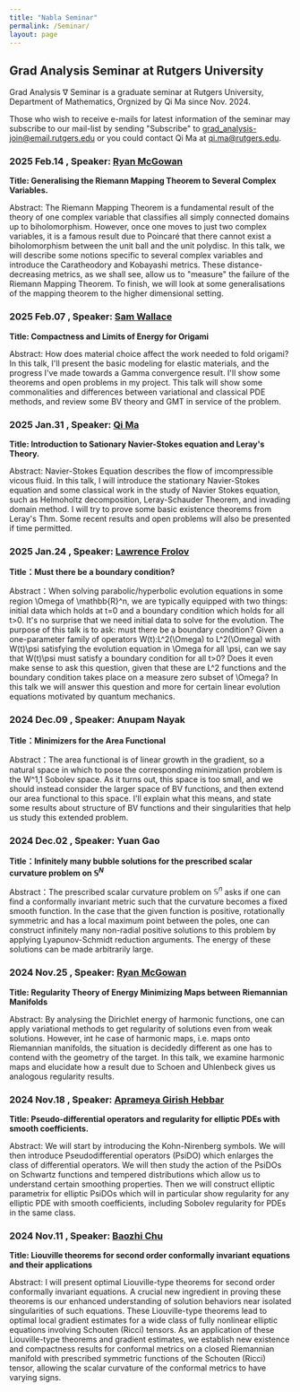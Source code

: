 ```yaml
---
title: "Nabla Seminar"
permalink: /Seminar/
layout: page
---
```


## Grad Analysis Seminar at Rutgers University

Grad Analysis $\nabla$ Seminar is a graduate seminar at Rutgers University, Department of Mathematics, Orgnized by Qi Ma since Nov. 2024.

Those who wish to receive e-mails for latest information of the seminar may subscribe to our mail-list by sending "Subscribe" 
to <grad_analysis-join@email.rutgers.edu> or you could contact Qi Ma at <qi.ma@rutgers.edu>.

### 2025 Feb.14 , Speaker: [Ryan McGowan](https://sites.google.com/view/ryanmcgowan/home)

**Title: Generalising the Riemann Mapping Theorem to Several Complex Variables.**

Abstract: The Riemann Mapping Theorem is a fundamental result of the theory of one complex variable that classifies all simply connected domains up to biholomorphism. However, once one moves to just two complex variables, it is a famous result due to Poincaré that there cannot exist a biholomorphism between the unit ball and the unit polydisc. In this talk, we will describe some notions specific to several complex variables and introduce the Caratheodory and Kobayashi metrics. These distance-decreasing metrics, as we shall see, allow us to "measure" the failure of the Riemann Mapping Theorem. To finish, we will look at some generalisations of the mapping theorem to the higher dimensional setting.

### 2025 Feb.07 , Speaker: [Sam Wallace](https://sites.math.rutgers.edu/~stw77/)

**Title: Compactness and Limits of Energy for Origami**

Abstract: How does material choice affect the work needed to fold origami? In this talk, I'll present the basic modeling for elastic materials, and the progress I've made towards a Gamma convergence result. I'll show some theorems and open problems in my project. This talk will show some commonalities and differences between variational and classical PDE methods, and review some BV theory and GMT in service of the problem.

### 2025 Jan.31 , Speaker: [Qi Ma](https://maqi-math.github.io/)

**Title: Introduction to Sationary Navier-Stokes equation and Leray's Theory.**

Abstract: Navier-Stokes Equation describes the flow of imcompressible vicous fluid. In this talk, I will introduce the stationary Navier-Stokes equation and some classical work in the study of Navier Stokes equation, such as Helmoholtz decomposition, Leray-Schauder Theorem, and invading domain method. I will try to prove some basic existence theorems from Leray's Thm. Some recent results and open problems will also be presented if time permitted.


### 2025 Jan.24 , Speaker: [Lawrence Frolov](https://sites.math.rutgers.edu/~laf230/)

**Title：Must there be a boundary condition?**

Abstract：When solving parabolic/hyperbolic evolution equations in some region \Omega of \mathbb{R}^n, we are typically equipped with two things: initial data which holds at t=0 and a boundary condition which holds for all t>0. It's no surprise that we need initial data to solve for the evolution. The purpose of this talk is to ask: must there be a boundary condition? Given a one-parameter family of operators W(t):L^2(\Omega) to L^2(\Omega) with W(t)\psi satisfying the evolution equation in \Omega for all \psi, can we say that W(t)\psi must satisfy a boundary condition for all t>0? Does it even make sense to ask this question, given that these are L^2 functions and the boundary condition takes place on a measure zero subset of \Omega? In this talk we will answer this question and more for certain linear evolution equations motivated by quantum mechanics.

### 2024 Dec.09 , Speaker: Anupam Nayak

**Title：Minimizers for the Area Functional**

Abstract：The area functional is of linear growth in the gradient, so a natural space in which to pose the corresponding minimization problem is the W^1,1 Sobolev space. As it turns out, this space is too small, and we should instead consider the larger space of BV functions, and then extend our area functional to this space. I'll explain what this means, and state some results about structure of BV functions and their singularities that help us study this extended problem.

### 2024 Dec.02 , Speaker: Yuan Gao

**Title：Infinitely many bubble solutions for the prescribed scalar curvature problem on $\mathbb{S}^N$**

Abstract：The prescribed scalar curvature problem on $\mathbb{S}^n$  asks if one can find a conformally invariant metric such that the curvature becomes a fixed smooth function. In the case that the given function is positive, rotationally symmetric and has a local maximum point between the poles, one can construct infinitely many non-radial positive solutions to this problem by applying Lyapunov-Schmidt reduction arguments. The energy of these solutions can be made arbitrarily large.


### 2024 Nov.25 , Speaker: [Ryan McGowan](https://sites.google.com/view/ryanmcgowan/home)

**Title: Regularity Theory of Energy Minimizing Maps between Riemannian Manifolds**

Abstract: By analysing the Dirichlet energy of harmonic functions, one can apply variational methods to get regularity of solutions even from weak solutions. However, int he case of harmonic maps, i.e. maps onto Riemannian manifolds, the situation is decidedly different as one has to contend with the geometry of the target. In this talk, we examine harmonic maps and elucidate how a result due to Schoen and Uhlenbeck gives us analogous regularity results.

### 2024 Nov.18 , Speaker: **[Aprameya Girish Hebbar](https://sites.google.com/view/gh-aprameya/)**
**Title: Pseudo-differential operators and regularity for elliptic PDEs with smooth coefficients.**

Abstract: We will start by introducing the Kohn-Nirenberg symbols. 
We will then introduce Pseudodifferential operators (PsiDO) which enlarges the class of differential operators. We will then study the action of the PsiDOs on Schwartz functions and tempered distributions which allow us to understand certain smoothing properties. Then we will construct elliptic parametrix for elliptic PsiDOs which will in particular show regularity for any elliptic PDE with smooth coefficients, including Sobolev regularity for PDEs in the same class.


### 2024 Nov.11 , Speaker: **[Baozhi Chu](https://sites.google.com/view/baozhi)**
  
    
  **Title: Liouville theorems for second order conformally invariant equations and their applications** 

  Abstract: I will present optimal Liouville-type theorems for second order conformally invariant equations. A crucial new ingredient in proving these theorems is our enhanced understanding of solution behaviors near isolated singularities of such equations. These Liouville-type theorems lead to optimal local gradient estimates for a wide class of fully nonlinear elliptic equations involving Schouten (Ricci) tensors. As an application of these Liouville-type theorems  and gradient estimates, we establish new existence and compactness results for conformal metrics on a closed Riemannian manifold with prescribed symmetric functions of the Schouten (Ricci) tensor, allowing the scalar curvature of the conformal metrics to have varying signs. 

